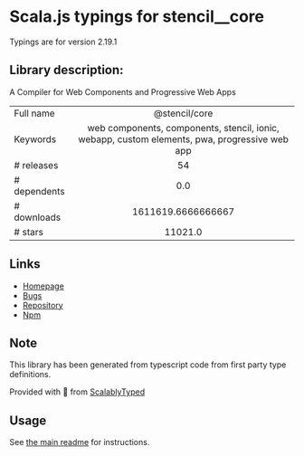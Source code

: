 
# Scala.js typings for stencil__core

Typings are for version 2.19.1

## Library description:
A Compiler for Web Components and Progressive Web Apps

|                    |                 |
| ------------------ | :-------------: |
| Full name          | @stencil/core |
| Keywords           | web components, components, stencil, ionic, webapp, custom elements, pwa, progressive web app |
| # releases         | 54 |
| # dependents       | 0.0 |
| # downloads        | 1611619.6666666667 |
| # stars            | 11021.0 |

## Links
- [Homepage](https://stenciljs.com/)
- [Bugs](https://github.com/ionic-team/stencil/issues)
- [Repository](https://github.com/ionic-team/stencil)
- [Npm](https://www.npmjs.com/package/%40stencil%2Fcore)
    


## Note
This library has been generated from typescript code from first party type definitions.

Provided with :purple_heart: from [ScalablyTyped](https://github.com/oyvindberg/ScalablyTyped)

## Usage
See [the main readme](../../readme.md) for instructions.


